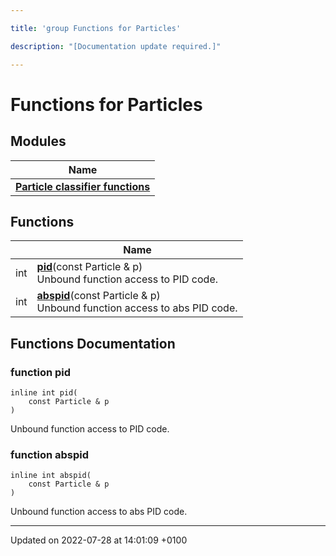 ```yaml
---

title: 'group Functions for Particles'

description: "[Documentation update required.]"

---
```


# Functions for Particles



## Modules

| Name           |
| -------------- |
| **[Particle classifier functions](http://example.org/modules/group__particleutils__class/)**  |

## Functions

|                | Name           |
| -------------- | -------------- |
| int | **[pid](http://example.org/modules/group__particleutils/#function-pid)**(const Particle & p)<br>Unbound function access to PID code.  |
| int | **[abspid](http://example.org/modules/group__particleutils/#function-abspid)**(const Particle & p)<br>Unbound function access to abs PID code.  |


## Functions Documentation

### function pid

```
inline int pid(
    const Particle & p
)
```

Unbound function access to PID code. 

### function abspid

```
inline int abspid(
    const Particle & p
)
```

Unbound function access to abs PID code. 





-------------------------------

Updated on 2022-07-28 at 14:01:09 +0100
